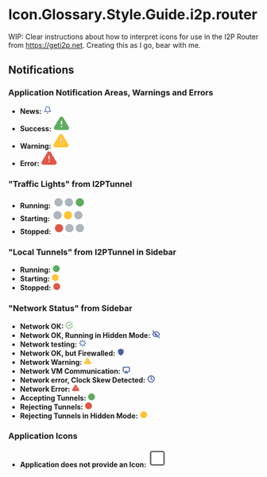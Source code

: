 # Icon.Glossary.Style.Guide.i2p.router
WIP: Clear instructions about how to interpret icons for use in the I2P Router
from https://geti2p.net. Creating this as I go, bear with me.

## Notifications

### Application Notification Areas, Warnings and Errors

  * **News:** ![News](console/css/newsbullet_mini.png)
  * **Success:** ![Success](console/css/infohelp.png)
  * **Warning:** ![Non-Critical](console/css/infowarn.png)
  * **Error:** ![Critical](console/info/errortriangle.png)

### "Traffic Lights" from I2PTunnel

  * **Running:** ![Running](console/css/console_status_running.png)
  * **Starting:** ![Starting](console/css/console_status_starting.png)
  * **Stopped:** ![Stopped](console/css/console_status_stopped.png)

### "Local Tunnels" from I2PTunnel in Sidebar

  * **Running:** ![Running](console/local_up.png)
  * **Starting:** ![Starting](console/local_inprogress.png)
  * **Stopped:** ![Stopped](console/local_down.png)

### "Network Status" from Sidebar

  * **Network OK:** ![OK](console/info/network_status/network_ok.png)
  * **Network OK, Running in Hidden Mode:** ![Hidden](console/info/network_status/network_hidden.png)
  * **Network testing:** ![Testing](console/info/network_status/network_testing.png)
  * **Network OK, but Firewalled:** ![Firewalled](console/info/network_status/network_firewalled.png)
  * **Network Warning:** ![Warning](console/info/network_status/network_warning.png)
  * **Network VM Communication:** ![Network_VM?](console/info/network_status/network_vm.png)
  * **Network error, Clock Skew Detected:** ![Clock Skew Detected](console/info/network_status/network_clockskew.png)
  * **Network Error:** ![Error](console/info/network_status/network_error.png)
  * **Accepting Tunnels:** ![Accepting Tunnels](console/info/network_status/accepting.png)
  * **Rejecting Tunnels:** ![Rejecting Tunnels](console/info/network_status/rejecting.png)
  * **Rejecting Tunnels in Hidden Mode:** ![Rejecting Tunnels](console/info/network_status/rejecting_hidden.png)

### Application Icons

  * **Application does not provide an Icon:** ![OK](console/css/title_window.png)
